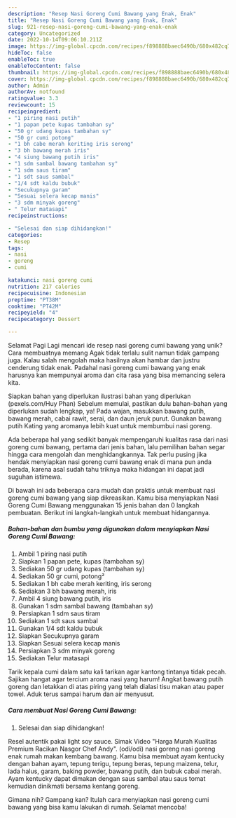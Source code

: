 ```yaml
---
description: "Resep Nasi Goreng Cumi Bawang yang Enak, Enak"
title: "Resep Nasi Goreng Cumi Bawang yang Enak, Enak"
slug: 921-resep-nasi-goreng-cumi-bawang-yang-enak-enak
category: Uncategorized
date: 2022-10-14T09:06:10.211Z
image: https://img-global.cpcdn.com/recipes/f898888baec6490b/680x482cq70/nasi-goreng-cumi-bawang-foto-resep-utama.jpg
hideToc: false
enableToc: true
enableTocContent: false
thumbnail: https://img-global.cpcdn.com/recipes/f898888baec6490b/680x482cq70/nasi-goreng-cumi-bawang-foto-resep-utama.jpg
cover: https://img-global.cpcdn.com/recipes/f898888baec6490b/680x482cq70/nasi-goreng-cumi-bawang-foto-resep-utama.jpg
author: Admin
authorAv: notfound
ratingvalue: 3.3
reviewcount: 15
recipeingredient:
- "1 piring nasi putih"
- "1 papan pete kupas tambahan sy"
- "50 gr udang kupas tambahan sy"
- "50 gr cumi potong"
- "1 bh cabe merah keriting iris serong"
- "3 bh bawang merah iris"
- "4 siung bawang putih iris"
- "1 sdm sambal bawang tambahan sy"
- "1 sdm saus tiram"
- "1 sdt saus sambal"
- "1/4 sdt kaldu bubuk"
- "Secukupnya garam"
- "Sesuai selera kecap manis"
- "3 sdm minyak goreng"
- " Telur matasapi"
recipeinstructions:

- "Selesai dan siap dihidangkan!"
categories:
- Resep
tags:
- nasi
- goreng
- cumi

katakunci: nasi goreng cumi 
nutrition: 217 calories
recipecuisine: Indonesian
preptime: "PT38M"
cooktime: "PT42M"
recipeyield: "4"
recipecategory: Dessert

---
```



Selamat Pagi Lagi mencari ide resep nasi goreng cumi bawang yang unik? Cara membuatnya memang Agak tidak terlalu sulit namun tidak gampang juga. Kalau salah mengolah maka hasilnya akan hambar dan justru cenderung tidak enak. Padahal nasi goreng cumi bawang yang enak harusnya kan mempunyai aroma dan cita rasa yang bisa memancing selera kita.


Siapkan bahan yang diperlukan ilustrasi bahan yang diperlukan (pexels.com/Huy Phan) Sebelum memulai, pastikan dulu bahan-bahan yang diperlukan sudah lengkap, ya! Pada wajan, masukkan bawang putih, bawang merah, cabai rawit, serai, dan daun jeruk purut. Gunakan bawang putih Kating yang aromanya lebih kuat untuk membumbui nasi goreng.

Ada beberapa hal yang sedikit banyak mempengaruhi kualitas rasa dari nasi goreng cumi bawang, pertama dari jenis bahan, lalu pemilihan bahan segar hingga cara mengolah dan menghidangkannya. Tak perlu pusing jika hendak menyiapkan nasi goreng cumi bawang enak di mana pun anda berada, karena asal sudah tahu triknya maka hidangan ini dapat jadi suguhan istimewa.


Di bawah ini ada beberapa cara mudah dan praktis untuk membuat nasi goreng cumi bawang yang siap dikreasikan. Kamu bisa menyiapkan Nasi Goreng Cumi Bawang menggunakan 15 jenis bahan dan 0 langkah pembuatan. Berikut ini langkah-langkah untuk membuat hidangannya.

<!--inarticleads1-->

##### Bahan-bahan dan bumbu yang digunakan dalam menyiapkan Nasi Goreng Cumi Bawang:

1. Ambil 1 piring nasi putih
1. Siapkan 1 papan pete, kupas (tambahan sy)
1. Sediakan 50 gr udang kupas (tambahan sy)
1. Sediakan 50 gr cumi, potong²
1. Sediakan 1 bh cabe merah keriting, iris serong
1. Sediakan 3 bh bawang merah, iris
1. Ambil 4 siung bawang putih, iris
1. Gunakan 1 sdm sambal bawang (tambahan sy)
1. Persiapkan 1 sdm saus tiram
1. Sediakan 1 sdt saus sambal
1. Gunakan 1/4 sdt kaldu bubuk
1. Siapkan Secukupnya garam
1. Siapkan Sesuai selera kecap manis
1. Persiapkan 3 sdm minyak goreng
1. Sediakan  Telur matasapi


Tarik kepala cumi dalam satu kali tarikan agar kantong tintanya tidak pecah. Sajikan hangat agar tercium aroma nasi yang harum! Angkat bawang putih goreng dan letakkan di atas piring yang telah dialasi tisu makan atau paper towel. Aduk terus sampai harum dan air menyusut. 

<!--inarticleads2-->

##### Cara membuat Nasi Goreng Cumi Bawang:


1. Selesai dan siap dihidangkan!

Resel autentik pakai light soy sauce. Simak Video &#34;Harga Murah Kualitas Premium Racikan Nasgor Chef Andy&#34;. (odi/odi) nasi goreng nasi goreng enak rumah makan kembang bawang. Kamu bisa membuat ayam kentucky dengan bahan ayam, tepung terigu, tepung beras, tepung maizena, telur, lada halus, garam, baking powder, bawang putih, dan bubuk cabai merah. Ayam kentucky dapat dimakan dengan saus sambal atau saus tomat kemudian dinikmati bersama kentang goreng. 

Gimana nih? Gampang kan? Itulah cara menyiapkan nasi goreng cumi bawang yang bisa kamu lakukan di rumah. Selamat mencoba!

